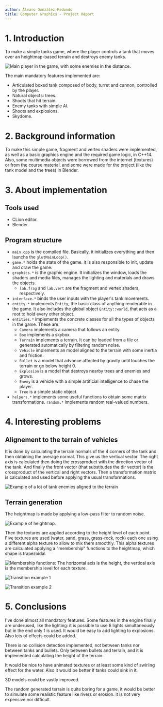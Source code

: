 ```yaml
---
author: Álvaro González Redondo
title: Computer Graphics - Project Report
---
```


# 1. Introduction

To make a simple tanks game, where the player controls a tank that moves over an heightmap-based terrain and destroys enemy tanks.

![Main player in the game, with some enemies in the distance.](images/player.png)

The main mandatory features implemented are:

- Articulated boxed tank composed of body, turret and cannon, controlled by the player.
- Natural objects: trees.
- Shoots that hit terrain.
- Enemy tanks with simple AI.
- Shoots and explosions.
- Skydome.

# 2. Background information

To make this simple game, fragment and vertex shaders were implemented, as well as a basic graphics engine and the required game logic, in C++14. Also, some multimedia objects were borrowed from the internet (textures) or from the course material, and some were made for the project (like the tank model and the trees) in Blender. 

# 3. About implementation

## Tools used

- CLion editor.
- Blender.

## Program structure

- `main.cpp` is the compiled file. Basically, it initializes everything and then launchs the `glutMainLoop()`.
- `game.*` holds the state of the game. It is also responsible to init, update and draw the game.
- `graphics.*` is the graphic engine. It initializes the window, loads the shaders and media files, manages the lighting and materials and draws the objects.
    - `lab.frag` and `lab.vert` are the fragment and vertex shaders, respectively. 
- `interface.*` binds the user inputs with the player's tank movements.
- `entity.*` implements `Entity`, the basic class of anything renderable in the game. It also includes the global object `Entity::world`, that acts as a root to hold every other object.
- `entities.*` implements the concrete classes for all the types of objects in the game. These are:
    - `Camera` implements a camera that follows an entity.
    - `Box` implements a skybox. 
    - `Terrain` implements a terrain. It can be loaded from a file or generated automatically by filtering random noise.
    - `Vehicle` implements an model aligned to the terrain with some inertia and friction.
    - `Bullet` is a model that advance affected by gravity until touches the terrain or go below height 0.
    - `Explosion` is a model that destroys nearby trees and enemies and grows.
    - `Enemy` is a vehicle with a simple artificial intelligence to chase the player.
    - `Tree` is a simple static object.
- `helpers.*` implements some useful functions to obtain some matrix transformations. `random.*` implements random real-valued numbers.


# 4. Interesting problems

## Alignement to the terrain of vehicles

It is done by calculating the terrain normals of the 4 corners of the tank and then obtaining the average normal. This give us the vertical vector. The right axis is calculated then doing the crossproduct with the direction vector of the tank. And finally the front vector (that substitudes the dir vector) is the crossproduct of the vertical and right vectors. Then a transformation matrix is calculated and used before applying the usual transformations.

![Example of a lot of tank enemies aligned to the terrain](images/lots_of_tanks.png)

## Terrain generation

The heightmap is made by applying a low-pass filter to random noise.

![Example of heightmap.](images/heightmap.png)

Then the textures are applied according to the height level of each point. Five textures are used (water, sand, grass, grass-rock, rock) each one using a different alpha texture to allow to mix them smoothly. This alpha textures are calculated applying a "membership" functions to the heightmap, which shape is trapezoidal.

![Membership functions: The horizontal axis is the height, the vertical axis is the membership level for each texture.](images/membership_funcs.png)

![Transition example 1](images/water_sand_grass.png)

![Transition example 2](images/sand_grass_grass-rock.png)


# 5. Conclusions

I've done almost all mandatory features. Some features in the engine finally are underused, like the lighting: it is possible to use 8 lights simultaneously but in the end only 1 is used. It would be easy to add lighting to explosions. Also lots of effects could be added.

There is no collision detection implemented, not between tanks nor between tanks and bullets. Only between bullets and terrain, and it is implemented calculating the height of the terrain.

It would be nice to have animated textures or at least some kind of swirling effect for the water. Also it would be better if tanks could sink in it.

3D models could be vastly improved. 

The random generated terrain is quite boring for a game, it would be better to simulate some realistic feature like rivers or erosion. It is not very expensive nor difficult.
